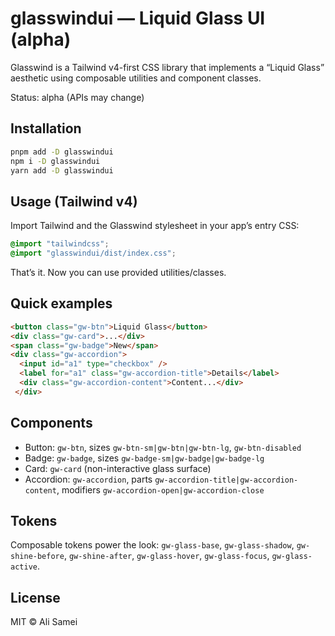 # glasswindui — Liquid Glass UI (alpha)

Glasswind is a Tailwind v4-first CSS library that implements a “Liquid Glass” aesthetic using composable utilities and component classes.

Status: alpha (APIs may change)

## Installation

```bash
pnpm add -D glasswindui
npm i -D glasswindui
yarn add -D glasswindui
```

## Usage (Tailwind v4)

Import Tailwind and the Glasswind stylesheet in your app’s entry CSS:

```css
@import "tailwindcss";
@import "glasswindui/dist/index.css";
```

That’s it. Now you can use provided utilities/classes.

## Quick examples

```html
<button class="gw-btn">Liquid Glass</button>
<div class="gw-card">...</div>
<span class="gw-badge">New</span>
<div class="gw-accordion">
  <input id="a1" type="checkbox" />
  <label for="a1" class="gw-accordion-title">Details</label>
  <div class="gw-accordion-content">Content...</div>
 </div>
```

## Components
- Button: `gw-btn`, sizes `gw-btn-sm|gw-btn|gw-btn-lg`, `gw-btn-disabled`
- Badge: `gw-badge`, sizes `gw-badge-sm|gw-badge|gw-badge-lg`
- Card: `gw-card` (non-interactive glass surface)
- Accordion: `gw-accordion`, parts `gw-accordion-title|gw-accordion-content`, modifiers `gw-accordion-open|gw-accordion-close`

## Tokens
Composable tokens power the look: `gw-glass-base`, `gw-glass-shadow`, `gw-shine-before`, `gw-shine-after`, `gw-glass-hover`, `gw-glass-focus`, `gw-glass-active`.

## License

MIT © Ali Samei
